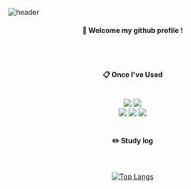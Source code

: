 ![header](https://capsule-render.vercel.app/api?type=waving&color=timeGradient&text=Welcome%20to%20GitHub%20&animation=twinkling&fontSize=35&fontAlignY=40&fontAlign=70&height=250)
<div align="center"> 

####  :wave: Welcome my github profile !

  
 <br/>
 <br/>
  
####  :clipboard: Once I've Used 
  
 <br/>
  
<img src="https://img.shields.io/badge/JAVA-007396?style=for-the-badge&logo=Java&logoColor=white">
<!-- <img src="https://img.shields.io/badge/JavaScript-F7DF1E?style=for-the-badge&logo=JavaScript&logoColor=white"> -->
<img src="https://img.shields.io/badge/Spring-6DB33F?style=for-the-badge&logo=Spring&logoColor=white">
<!-- <img src="https://img.shields.io/badge/HTML5-E34F26?style=for-the-badge&logo=HTML5&logoColor=white">
<img src="https://img.shields.io/badge/CSS3-1572B6?style=for-the-badge&logo=CSS3&logoColor=white">--> <br> 
<img src="https://img.shields.io/badge/MySQL-4479A1?style=for-the-badge&logo=MySQL&logoColor=white">
<img src="https://img.shields.io/badge/Oracle-F80000?style=for-the-badge&logo=Oracle&logoColor=white"> 
<!-- <img src="https://img.shields.io/badge/aws-232F3E?style=for-the-badge&logo=Amazon aws&logoColor=white"> -->
<!-- <img src="https://img.shields.io/badge/Eclipse-2C2255?style=for-the-badge&logo=Eclipse%20IDE&logoColor=white"> -->
<img src="https://img.shields.io/badge/github-181717?style=for-the-badge&logo=github&logoColor=white">
<!-- <img src="https://img.shields.io/badge/VSCode-007ACC?style=for-the-badge&logo=VisualStudioCode&logoColor=white"> -->
 
   <br/>
   <br/>
 
#### :pencil2: Study log
 
  <br/>
  
[![Top Langs](https://github-readme-stats.vercel.app/api/top-langs/?username=893107&layout=compact)](https://github.com/anuraghazra/github-readme-stats)
</div>

<!--
**tls3254/tls3254** is a ✨ _special_ ✨ repository because its `README.md` (this file) appears on your GitHub profile.
Here are some ideas to get you started:

- 🔭 I’m currently working on ...
- 🌱 I’m currently learning ...
- 👯 I’m looking to collaborate on ...
- 🤔 I’m looking for help with ...
- 💬 Ask me about ...
- 📫 How to reach me: ...
- 😄 Pronouns: ...
- ⚡ Fun fact: ...
-->
